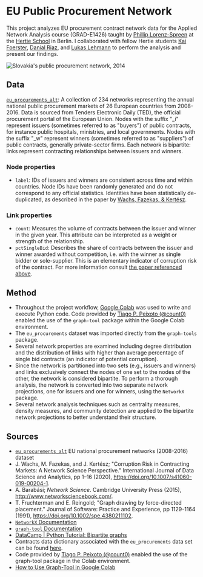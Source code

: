 # EU Public Procurement Network
This project analyzes EU procurement contract network data for the Applied Network Analysis course (GRAD-E1426) taught by [Phillip Lorenz-Spreen](https://www.mpib-berlin.mpg.de/staff/philipp-lorenz-spreen) at the [Hertie School](https://www.hertie-school.org/en/) in Berlin. I collaborated with fellow Hertie students [Kai Foerster](https://github.com/kaifoerster), [Danial Riaz](https://github.com/danialriaz/), and [Lukas Lehmann](https://github.com/lukaslehmann-R) to perform the analysis and present our findings.

![Slovakia's public procurement network, 2014](https://raw.githubusercontent.com/smkerr/EU_procurement/main/img/default_layout/SK_2014.png)

## Data

[`eu_procurements_alt`](https://networks.skewed.de/net/eu_procurements_alt): A collection of 234 networks representing the annual national public procurement markets of 26 European countries from 2008-2016. Data is sourced from Tenders Electronic Daily (TED), the official procurement portal of the European Union. Nodes with the suffix "_i" represent issuers (sometimes referred to as "buyers") of public contracts, for instance public hospitals, ministries, and local governments. Nodes with the suffix "_w" represent winners (sometimes referred to as "suppliers") of public contracts, generally private-sector firms. Each network is bipartite: links represent contracting relationships between issuers and winners. 

### Node properties
* `label`: IDs of issuers and winners are consistent across time and within countries. Node IDs have been randomly generated and do not correspond to any official statistics. Identities have been statistically de-duplicated, as described in the paper by [Wachs, Fazekas, & Kertész](https://link.springer.com/article/10.1007/s41060-019-00204-1).

### Link properties
* `count`: Measures the volume of contracts between the issuer and winner in the given year. This attribute can be interpreted as a weight or strength of the relationship.
* `pctSingleBid`: Describes the share of contracts between the issuer and winner awarded without competition, i.e. with the winner as single bidder or sole-supplier. This is an elementary indicator of corruption risk of the contract. For more information consult [the paper referenced above](https://link.springer.com/article/10.1007/s41060-019-00204-1).

## Method
* Throughout the project workflow, [Google Colab](https://colab.research.google.com/) was used to write and execute Python code. Code provided by [Tiago P. Peixoto (@count0)](https://github.com/count0/colab-gt/blob/master/colab-gt.ipynb) enabled the use of the `graph-tool` package within the Google Colab environment.
* The `eu_procurements` dataset was imported directly from the `graph-tools` package.
* Several network properties are examined including degree distribution and the distribution of links with higher than average percentage of single bid contracts (an indicator of potential corruption).
* Since the network is partitioned into two sets (e.g., issuers and winners) and links exclusively connect the nodes of one set to the nodes of the other, the network is considered bipartite. To perform a thorough analysis, the network is converted into two separate network projections, one for issuers and one for winners, using the `NetworkX` package.
* Several network analysis techniques such as centrality measures, density measures, and community detection are applied to the bipartite network projections to better understand their structure.
  
## Sources
* [`eu_procurements_alt`](https://networks.skewed.de/net/eu_procurements_alt) EU national procurement networks (2008-2016) dataset
* J. Wachs, M. Fazekas, and J. Kertész; "Corruption Risk in Contracting Markets: A Network Science Perspective." International Journal of Data Science and Analytics, pp 1–16 (2020), https://doi.org/10.1007/s41060-019-00204-1.
* A. Barabási; *Network Science*. Cambridge University Press (2015), http://www.networksciencebook.com/.
* T. Fruchterman and E. Reingold; "Graph drawing by force-directed placement." Journal of Software: Practice and Experience, pp 1129-1164 (1991), https://doi.org/10.1002/spe.4380211102.
* [`NetworkX` Documentation](https://networkx.org/documentation/stable/)
* [`graph-tool` Documentation](https://graph-tool.skewed.de/static/doc/index.html)
* [DataCamp | Python Tutorial: Bipartite graphs](https://www.youtube.com/watch?v=IjomzV8Crxg)
* Contracts data dictionary associated with the `eu_procurements` data set can be found [here](https://zenodo.org/records/3537986).
* Code provided by [Tiago P. Peixoto (@count0)](https://github.com/count0/colab-gt/blob/master/colab-gt.ipynb) enabled the use of the graph-tool package in the Colab environment.
* [How to Use Graph-Tool in Google Colab](https://colab.research.google.com/github/count0/colab-gt/blob/master/colab-gt.ipynb#scrollTo=GQ18Kd5F3uKe)
